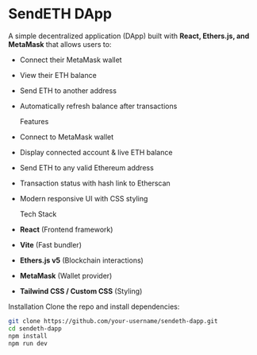 # SendETH DApp

A simple decentralized application (DApp) built with **React, Ethers.js, and MetaMask** that allows users to:
- Connect their MetaMask wallet
- View their ETH balance
- Send ETH to another address
- Automatically refresh balance after transactions

  Features
- Connect to MetaMask wallet
- Display connected account & live ETH balance
- Send ETH to any valid Ethereum address
- Transaction status with hash link to Etherscan
- Modern responsive UI with CSS styling

  Tech Stack
- **React** (Frontend framework)
- **Vite** (Fast bundler)
- **Ethers.js v5** (Blockchain interactions)
- **MetaMask** (Wallet provider)
- **Tailwind CSS / Custom CSS** (Styling)

 Installation
Clone the repo and install dependencies:
```bash
git clone https://github.com/your-username/sendeth-dapp.git
cd sendeth-dapp
npm install
npm run dev
